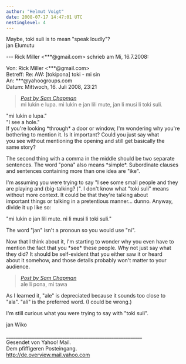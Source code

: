 ```yaml
---
author: "Helmut Voigt"
date: 2008-07-17 14:47:01 UTC
nestinglevel: 4
---
```

Maybe, toki suli is to mean "speak loudly"?  
jan Elumutu  
  
\--- Rick Miller <\*\*\*@gmail.com> schrieb am Mi, 16.7.2008:  
  
Von: Rick Miller <\*\*\*@gmail.com>  
Betreff: Re: AW: \[tokipona\] toki - mi sin  
An: \*\*\*@yahoogroups.com  
Datum: Mittwoch, 16. Juli 2008, 23:21  

> [_Post by Sam Chapman_](/46p3RqX2/toki-mi-sin#post5)  
> mi lukin e lupa. mi lukin e jan lili mute, jan li musi li toki suli.  
> 

"mi lukin e lupa."  
"I see a hole."  
If you're looking \*through\* a door or window, I'm wondering why you're  
bothering to mention it. Is it important? Could you just say what  
you see without mentioning the opening and still get basically the  
same story?  
  
The second thing with a comma in the middle should be two separate  
sentences. The word "pona" also means \*simple\*. Subordinate clauses  
and sentences containing more than one idea are "ike".  
  
I'm assuming you were trying to say "I see some small people and they  
are playing and (big-talking? )". I don't know what "toki suli" means  
without more context. It could be that they're talking about  
important things or talking in a pretentious manner... dunno. Anyway,  
divide it up like so:  
  
"mi lukin e jan lili mute. ni li musi li toki suli."  
  
The word "jan" isn't a pronoun so you would use "ni".  
  
Now that I think about it, I'm starting to wonder why you even have to  
mention the fact that you \*see\* these people. Why not just say what  
they did? It should be self-evident that you either saw it or heard  
about it somehow, and those details probably won't matter to your  
audience.  

> [_Post by Sam Chapman_](/46p3RqX2/toki-mi-sin#post5)  
> ale li pona, mi tawa  
> 

As I learned it, "ale" is depreciated because it sounds too close to  
"ala". "ali" is the preferred word. (I could be wrong.)  
  
I'm still curious what you were trying to say with "toki suli".  
  
jan Wiko  
  
  
  
  
  
  
  
  
  
  
  
  
  
  
  
\_\_\_\_\_\_\_\_\_\_\_\_\_\_\_\_\_\_\_\_\_\_\_\_\_\_\_\_\_\_\_\_\_\_\_\_\_\_\_\_\_\_\_\_\_\_\_\_\_\_\_\_\_\_\_\_\_\_  
Gesendet von Yahoo! Mail.  
Dem pfiffigeren Posteingang.  
http://de.overview.mail.yahoo.com